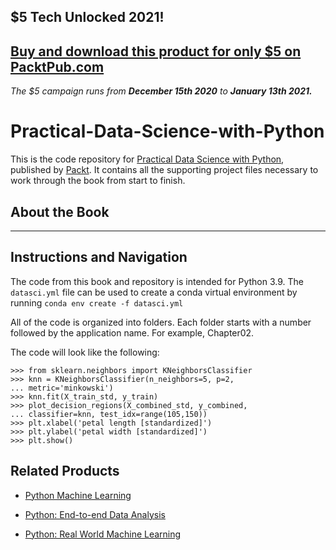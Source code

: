## $5 Tech Unlocked 2021!
[Buy and download this product for only $5 on PacktPub.com](https://www.packtpub.com/)
-----
*The $5 campaign         runs from __December 15th 2020__ to __January 13th 2021.__*

# Practical-Data-Science-with-Python
This is the code repository for [Practical Data Science with Python](), published by [Packt](https://www.packtpub.com/?utm_source=github). It contains all the supporting project files necessary to work through the book from start to finish.

## About the Book
---

## Instructions and Navigation
The code from this book and repository is intended for Python 3.9. The `datasci.yml` file can be used to create a conda virtual environment by running `conda env create -f datasci.yml`


All of the code is organized into folders. Each folder starts with a number followed by the application name. For example, Chapter02.



The code will look like the following:
```
>>> from sklearn.neighbors import KNeighborsClassifier
>>> knn = KNeighborsClassifier(n_neighbors=5, p=2,
... metric='minkowski')
>>> knn.fit(X_train_std, y_train)
>>> plot_decision_regions(X_combined_std, y_combined,
... classifier=knn, test_idx=range(105,150))
>>> plt.xlabel('petal length [standardized]')
>>> plt.ylabel('petal width [standardized]')
>>> plt.show()
```

## Related Products
* [Python Machine Learning](https://www.packtpub.com/big-data-and-business-intelligence/python-machine-learning?utm_source=github&utm_medium=repository&utm_campaign=9781783555130)

* [Python: End-to-end Data Analysis](https://www.packtpub.com/big-data-and-business-intelligence/python-end-end-data-analysis?utm_source=github&utm_medium=repository&utm_campaign=9781788394697)

* [Python: Real World Machine Learning](https://www.packtpub.com/big-data-and-business-intelligence/python-real-world-machine-learning?utm_source=github&utm_medium=repository&utm_campaign=9781787123212)

